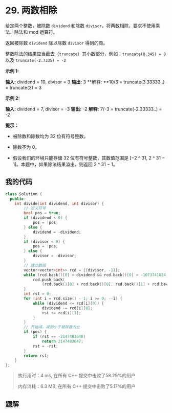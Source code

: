 # 29. 两数相除
给定两个整数，被除数 `dividend` 和除数 `divisor`。将两数相除，要求不使用乘法、除法和 mod 运算符。

返回被除数 `dividend` 除以除数 `divisor` 得到的商。

整数除法的结果应当截去（`truncate`）其小数部分，例如：`truncate(8.345) = 8` 以及 `truncate(-2.7335) = -2`

 

**示例 1:**

**输入:** dividend = 10, divisor = 3
**输出:** 3
**解释: **10/3 = truncate(3.33333..) = truncate(3) = 3

**示例 2:**

**输入:** dividend = 7, divisor = -3
**输出:** -2
**解释:** 7/-3 = truncate(-2.33333..) = -2

 

**提示：**


- 被除数和除数均为 32 位有符号整数。

- 除数不为 0。

- 假设我们的环境只能存储 32 位有符号整数，其数值范围是 [−2 ^ 31,  2 ^ 31 − 1]。本题中，如果除法结果溢出，则返回 2 ^ 31 − 1。


## 我的代码
```c++
class Solution {
  public:
    int divide(int dividend, int divisor) {
        // 定义符号
        bool pos = true;
        if (dividend < 0) {
            pos = !pos;
        } else {
            dividend = -dividend;
        }
        if (divisor < 0) {
            pos = !pos;
        } else {
            divisor = -divisor;
        }
        // 建立数组
        vector<vector<int>> rcd = {{divisor, -1}};
        while (rcd.back()[0] > dividend && rcd.back()[0] > -1073741824) {
            rcd.push_back(
                {rcd.back()[0] + rcd.back()[0], rcd.back()[1] + rcd.back()[1]});
        }
        int rst = 0;
        for (int i = rcd.size() - 1; i >= 0; --i) {
            while (dividend <= rcd[i][0]) {
                dividend -= rcd[i][0];
                rst += rcd[i][1];
            }
        }
        // 开始减，减到小于被除数为止
        if (pos) {
            if (rst == -2147483648)
                return 2147483647;
            rst = -rst;
        }
        return rst;
    }
};
```
> 执行用时：4 ms, 在所有 C++ 提交中击败了58.29%的用户
>
> 内存消耗：6.3 MB, 在所有 C++ 提交中击败了5.17%的用户

## 题解
